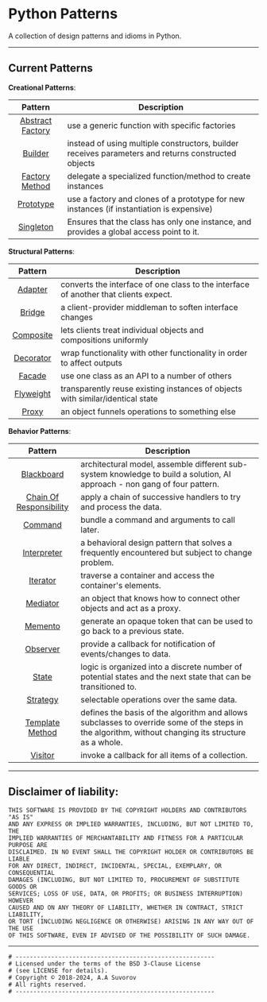 # Python Patterns

A collection of design patterns and idioms in Python.

***

## Current Patterns

__Creational Patterns__:

| Pattern | Description |
|:-------:| ----------- |
| [Abstract Factory](patterns/creational/abstract_factory.py) | use a generic function with specific factories |
| [Builder](patterns/creational/builder.py) | instead of using multiple constructors, builder  receives parameters and returns constructed objects |
| [Factory Method](patterns/creational/factory.py) | delegate a specialized function/method to create instances|
| [Prototype](patterns/creational/prototype.py) | use a factory and clones of a prototype for new instances (if instantiation is expensive) |
| [Singleton](patterns/creational/singleton.py) | Ensures that the class has only one instance, and provides a global access point to it. |

__Structural Patterns__:

| Pattern | Description |
|:-------:| ----------- |
| [Adapter](patterns/structural/adapter.py) | converts the interface of one class to the interface of another that clients expect. |
| [Bridge](patterns/structural/bridge.py) | a client-provider middleman to soften interface changes |
| [Composite](patterns/structural/composite.py) | lets clients treat individual objects and compositions uniformly |
| [Decorator](patterns/structural/decorator.py) | wrap functionality with other functionality in order to affect outputs |
| [Facade](patterns/structural/facade.py) | use one class as an API to a number of others |
| [Flyweight](patterns/structural/flyweight.py) | transparently reuse existing instances of objects with similar/identical state |
| [Proxy](patterns/structural/proxy.py) | an object funnels operations to something else |

__Behavior Patterns__:

|                                  Pattern                                  | Description |
|:-------------------------------------------------------------------------:| ----------- |
|              [Blackboard](patterns/behavioral/blackboard.py)              | architectural model, assemble different sub-system knowledge to build a solution, AI approach - non gang of four pattern. |
| [Chain Of Responsibility](patterns/behavioral/chain_of_responsibility.py) | apply a chain of successive handlers to try and process the data. |
|                 [Command](patterns/behavioral/command.py)                 | bundle a command and arguments to call later. |
|             [Interpreter](patterns/behavioral/interpreter.py)             | a behavioral design pattern that solves a frequently encountered but subject to change problem. |
|                [Iterator](patterns/behavioral/iterator.py)                | traverse a container and access the container's elements. |
|                [Mediator](patterns/behavioral/mediator.py)                | an object that knows how to connect other objects and act as a proxy. |
|                 [Memento](patterns/behavioral/memento.py)                 | generate an opaque token that can be used to go back to a previous state. |
|                [Observer](patterns/behavioral/observer.py)                | provide a callback for notification of events/changes to data. |
|                   [State](patterns/behavioral/state.py)                   | logic is organized into a discrete number of potential states and the next state that can be transitioned to. |
|                [Strategy](patterns/behavioral/strategy.py)                | selectable operations over the same data. |
|         [Template Method](patterns/behavioral/template_method.py)         |defines the basis of the algorithm and allows subclasses to override some of the steps in the algorithm, without changing its structure as a whole. |
|                 [Visitor](patterns/behavioral/visitor.py)                 | invoke a callback for all items of a collection. |

***

## Disclaimer of liability:

    THIS SOFTWARE IS PROVIDED BY THE COPYRIGHT HOLDERS AND CONTRIBUTORS "AS IS"
    AND ANY EXPRESS OR IMPLIED WARRANTIES, INCLUDING, BUT NOT LIMITED TO, THE
    IMPLIED WARRANTIES OF MERCHANTABILITY AND FITNESS FOR A PARTICULAR PURPOSE ARE
    DISCLAIMED. IN NO EVENT SHALL THE COPYRIGHT HOLDER OR CONTRIBUTORS BE LIABLE
    FOR ANY DIRECT, INDIRECT, INCIDENTAL, SPECIAL, EXEMPLARY, OR CONSEQUENTIAL
    DAMAGES (INCLUDING, BUT NOT LIMITED TO, PROCUREMENT OF SUBSTITUTE GOODS OR
    SERVICES; LOSS OF USE, DATA, OR PROFITS; OR BUSINESS INTERRUPTION) HOWEVER
    CAUSED AND ON ANY THEORY OF LIABILITY, WHETHER IN CONTRACT, STRICT LIABILITY,
    OR TORT (INCLUDING NEGLIGENCE OR OTHERWISE) ARISING IN ANY WAY OUT OF THE USE
    OF THIS SOFTWARE, EVEN IF ADVISED OF THE POSSIBILITY OF SUCH DAMAGE.

***

    # --------------------------------------------------------
    # Licensed under the terms of the BSD 3-Clause License
    # (see LICENSE for details).
    # Copyright © 2018-2024, A.A Suvorov
    # All rights reserved.
    # --------------------------------------------------------